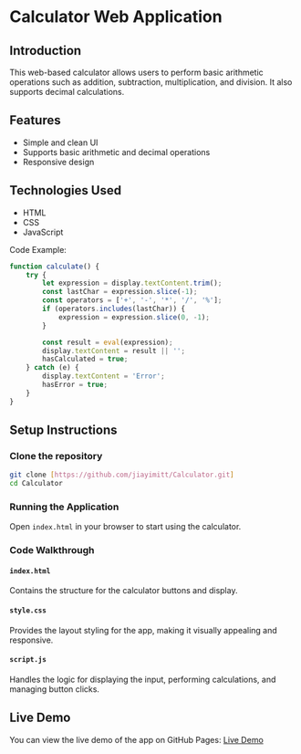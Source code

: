 
# Calculator Web Application

## Introduction
This web-based calculator allows users to perform basic arithmetic operations such as addition, subtraction, multiplication, and division. It also supports decimal calculations.

## Features
- Simple and clean UI
- Supports basic arithmetic and decimal operations
- Responsive design

## Technologies Used
- HTML
- CSS
- JavaScript

Code Example:
```javascript
function calculate() {
    try {
        let expression = display.textContent.trim();
        const lastChar = expression.slice(-1);
        const operators = ['+', '-', '*', '/', '%'];
        if (operators.includes(lastChar)) {
            expression = expression.slice(0, -1);
        }

        const result = eval(expression);
        display.textContent = result || '';
        hasCalculated = true; 
    } catch (e) {
        display.textContent = 'Error'; 
        hasError = true; 
    }
}
```

## Setup Instructions
### Clone the repository
```bash
git clone [https://github.com/jiayimitt/Calculator.git]
cd Calculator
```

### Running the Application
Open `index.html` in your browser to start using the calculator.

### Code Walkthrough
#### `index.html`
Contains the structure for the calculator buttons and display.
#### `style.css`
Provides the layout styling for the app, making it visually appealing and responsive.
#### `script.js`
Handles the logic for displaying the input, performing calculations, and managing button clicks.

## Live Demo
You can view the live demo of the app on GitHub Pages: [Live Demo](https://<your-username>.github.io/calculator-app/)
